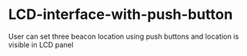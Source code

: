 # LCD-interface-with-push-button
User can set three beacon location using push buttons and location is visible in LCD panel
